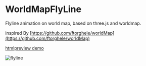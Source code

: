 # WorldMapFlyLine

Flyline animation on world map, based on three.js and worldmap.

inspired By [https://github.com/ftorghele/worldMap](https://github.com/ftorghele/worldMap)

[htmlpreview demo](http://htmlpreview.github.io/?https://github.com/jdk137/worldmapFlyLine/master/index.html)

![flyline](/line.png)


